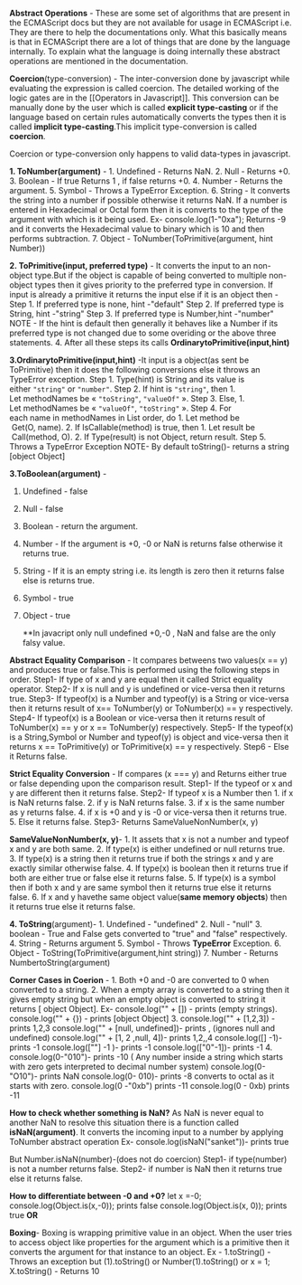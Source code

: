 **Abstract Operations** - These are some set of algorithms that are present in the ECMAScript docs but they are not available for usage in ECMAScript i.e. They are there to help the documentations only. What this basically means is that in ECMAScript there are a lot of things that are done by the language internally. To explain what the language is doing internally these abstract operations are mentioned in the documentation.

**Coercion**(type-conversion) - The inter-conversion done by javascript while evaluating the expression is called coercion.
The detailed working of the logic gates are in the [[Operators in Javascript]].
This conversion can be manually done by the user which is called **explicit type-casting** or if the language based on certain rules automatically converts the types then it is called **implicit type-casting**.This implicit type-conversion is called **coercion**.

Coercion or type-conversion only happens to valid data-types in javascript.

**1. ToNumber(argument)** - 1. Undefined - Returns NaN. 2. Null - Returns +0. 3. Boolean - If true Returns 1 , if false returns +0. 4. Number - Returns the argument. 5. Symbol - Throws a TypeError Exception. 6. String - It converts the string into a number if possible otherwise it returns NaN. If a number is entered in Hexadecimal or Octal form then it is converts to the type of the argument with which is it being used.
Ex- console.log(1-"0xa"); Returns -9 and it converts the Hexadecimal value to binary which is 10 and then performs subtraction. 7. Object - ToNumber(ToPrimitive(argument, hint Number))

**2. ToPrimitive(input, preferred type)** -
It converts the input to an non-object type.But if the object is capable of being converted to multiple non-object types then it gives priority to the preferred type in conversion.
If input is already a primitive it returns the input else if it is an object then -
Step 1. If preferred type is none, hint -"default"
Step 2. If preferred type is String, hint -"string"
Step 3. If preferred type is Number,hint -"number"
NOTE - If the hint is default then generally it behaves like a Number if its preferred type is not changed due to some overiding or the above three statements. 4. After all these steps its calls **OrdinarytoPrimitive(input,hint)**

**3.OrdinarytoPrimitive(input,hint)** -It input is a object(as sent be ToPrimitive) then it does the following conversions else it throws an TypeError exception.
Step 1. Type(hint) is String and its value is either `"string"` or `"number"`.
Step 2. If hint is `"string"`, then 1. Let methodNames be « `"toString"`, `"valueOf"` ».
Step 3. Else, 1. Let methodNames be « `"valueOf"`, `"toString"` ».
Step 4. For each name in methodNames in List order, do 1. Let method be  Get(O, name). 2. If IsCallable(method) is true, then 1. Let result be  Call(method, O). 2. If Type(result) is not Object, return result.
Step 5. Throws a TypeError Exception
NOTE- By default toString()- returns a string [object Object]

**3.ToBoolean(argument)** -

1.  Undefined - false
2.  Null - false
3.  Boolean - return the argument.
4.  Number - If the argument is +0, -0 or NaN is returns false otherwise it returns true.
5.  String - If it is an empty string i.e. its length is zero then it returns false else is returns true.
6.  Symbol - true
7.  Object - true

    \*\*In javacript only null undefined +0,-0 , NaN and false are the only falsy value.

**Abstract Equality Comparison** -
It compares betweens two values(x == y) and produces true or false.This is performed using the following steps in order.
Step1- If type of x and y are equal then it called Strict equality operator.
Step2- If x is null and y is undefined or vice-versa then it returns true.
Step3- If typeof(x) is a Number and typeof(y) is a String or vice-versa then it returns result of x== ToNumber(y)
or ToNumber(x) == y respectively.
Step4- If typeof(x) is a Boolean or vice-versa then it returns result of ToNumber(x) == y or x == ToNumber(y) respectively.
Step5- If the typeof(x) is a String,Symbol or Number and typeof(y) is object and vice-versa then it returns x == ToPrimitive(y) or ToPrimitive(x) == y respectively.
Step6 - Else it Returns false.

**Strict Equality Conversion** - If compares (x === y) and Returns either true or false depending upon the comparison result.
Step1- If the typeof or x and y are different then it returns false.
Step2- If typeof x is a Number then 1. if x is NaN returns false. 2. if y is NaN returns false. 3. if x is the same number as y returns false. 4. if x is +0 and y is -0 or vice-versa then it returns true. 5. Else it returns false.
Step3- Returns SameValueNonNumber(x, y)

**SameValueNonNumber(x, y)**- 1. It assets that x is not a number and typeof x and y are both same. 2. If type(x) is either undefined or null returns true. 3. If type(x) is a string then it returns true if both the strings x and y are exactly similar otherwise false. 4. If type(x) is boolean then it returns true if both are either true or false else it returns false. 5. If type(x) is a symbol then if both x and y are same symbol then it returns true else it returns false. 6. If x and y havethe same object value(**same memory objects**) then it returns true else it returns false.

**4. ToString**(argument)- 1. Undefined - "undefined" 2. Null - "null" 3. boolean - True and False gets converted to "true" and "false" respectively. 4. String - Returns argument 5. Symbol - Throws **TypeError** Exception. 6. Object - ToString(ToPrimitive(argument,hint string)) 7. Number - Returns NumbertoString(argument)

**Corner Cases in Coerion** - 1. Both +0 and -0 are converted to 0 when converted to a string. 2. When a empty array is converted to a string then it gives empty string but when an empty object is converted to string it returns [ object Object].
Ex- console.log("" + []) - prints (empty strings).
console.log("" + {}) - prints [object Object] 3. console.log("" + [1,2,3]) - prints 1,2,3
console.log("" + [null, undefined])- prints , (ignores null and undefined)
console.log("" + [1, 2 ,null, 4])- prints 1,2,,4
console.log([] -1)- prints -1
console.log([""] -1 )- prints -1
console.log(["0"-1])- prints -1 4. console.log(0-"010")- prints -10 ( Any number inside a string which starts with zero gets interpreted to decimal number system)
console.log(0-"O10")- prints NaN
console.log(0- 010)- prints -8 converts to octal as it starts with zero.
console.log(0 -"0xb") prints -11
console.log(0 - 0xb) prints -11

**How to check whether something is NaN?**
As NaN is never equal to another NaN to resolve this situation there is a function called **isNaN(argument)**.
It converts the incoming input to a number by applying ToNumber abstract operation
Ex- console.log(isNaN("sanket"))- prints true

But Number.isNaN(number)-(does not do coercion)
Step1- if type(number) is not a number returns false.
Step2- if number is NaN then it returns true else it returns false.

**How to differentiate between -0 and +0?**
let x =-0;
console.log(Object.is(x,-0)); prints false
console.log(Object.is(x, 0)); prints true
**OR**

**Boxing**- Boxing is wrapping primitive value in an object. When the user tries to access object like properties for the argument which is a primitive then it converts the argument for that instance to an object.
Ex - 1.toString() - Throws an exception
but (1).toString() or
Number(1).toString() or
x = 1;
X.toString() - Returns 10
